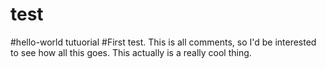 # test
#hello-world tutuorial
#First test. This is all comments, so I'd be interested to see how all this goes.  This actually is a really cool thing.
